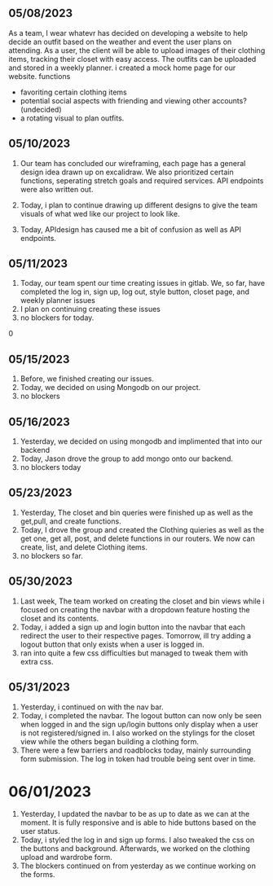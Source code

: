 ## 05/08/2023
As a team, I wear whatevr has decided on developing a website to help decide an outfit based on the weather and event the user plans on attending. As a user, the client will be able to upload images of their clothing items, tracking their closet with easy access. The outfits can be uploaded and stored in a weekly planner.
i created a mock home page for our website.
 functions
- favoriting certain clothing items
- potential social aspects with friending and viewing other accounts? (undecided)
- a rotating visual to plan outfits.

## 05/10/2023
1. Our team has concluded our wireframing, each page has a general design idea drawn up on excalidraw. We also prioritized certain functions, seperating stretch goals and required services. API endpoints were also written out.

2. Today, i plan to continue drawing up different designs to give the team visuals of what wed like our project to look like.

3. Today, APIdesign has caused me a bit of confusion as well as API endpoints.

## 05/11/2023
1. Today, our team spent our time creating issues in gitlab. We, so far, have completed the log in, sign up, log out, style button, closet page, and weekly planner issues
2. I plan on continuing creating these issues
3. no blockers for today.

0
## 05/15/2023
1. Before, we finished creating our issues.
2. Today, we decided on using Mongodb on our project.
3. no blockers

## 05/16/2023
1. Yesterday, we decided on using mongodb and implimented that into our backend
2. Today, Jason drove the group to add mongo onto our backend.
3. no blockers today

## 05/23/2023
1. Yesterday, The closet and bin queries were finished up as well as the get,pull, and create functions.
2. Today, I drove the group and created the Clothing quieries as well as the get one, get all, post, and delete functions in our routers. We now can create, list, and delete Clothing items.
3. no blockers so far.

## 05/30/2023
1. Last week, The team worked on creating the closet and bin views while i focused on creating the navbar with a dropdown feature hosting the closet and its contents.
2. Today, i added a sign up and login button into the navbar that each redirect the user to their respective pages. Tomorrow, ill try adding a logout button that only exists when a user is logged in.
3. ran into quite a few css difficulties but managed to tweak them with extra css.

## 05/31/2023
1. Yesterday, i continued on with the nav bar.
2. Today, i completed the navbar. The logout button can now only be seen when logged in and the sign up/login buttons only display when a user is not registered/signed in. I also worked on the stylings for the closet view while the others began building a clothing form.
3. There were a few barriers and roadblocks today, mainly surrounding form submission. The log in token had trouble being sent over in time.

# 06/01/2023
1. Yesterday, I updated the navbar to be as up to date as we can at the moment. It is fully responsive and is able to hide buttons based on the user status.
2. Today, i styled the log in and sign up forms. I also tweaked the css on the buttons and background. Afterwards, we worked on the clothing upload and wardrobe form.
3. The blockers continued on from yesterday as we continue working on the forms.
